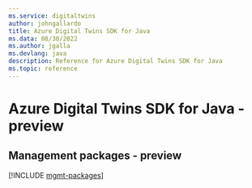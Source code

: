 ```yaml
---
ms.service: digitaltwins
author: johngallardo
title: Azure Digital Twins SDK for Java
ms.data: 08/30/2022
ms.author: jgalla
ms.devlang: java
description: Reference for Azure Digital Twins SDK for Java
ms.topic: reference
---
```

# Azure Digital Twins SDK for Java - preview

## Management packages - preview
[!INCLUDE [mgmt-packages](digital-twins-mgmt-index.md)]